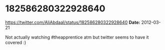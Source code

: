 # 182586280322928640
https://twitter.com/AliAbdaal/status/182586280322928640
**Date:** 2012-03-21

Not actually watching #theapprentice atm but twitter seems to have it covered :)
